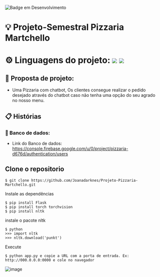 ![Badge em Desenvolvimento](http://img.shields.io/static/v1?label=STATUS&message=EM%20DESENVOLVIMENTO&color=yellow&style=for-the-badge)



# 💡 Projeto-Semestral Pizzaria Martchello


# ⚙️ Linguagens do projeto: <img src="https://img.shields.io/badge/Python-3776AB?style=for-the-badge&logo=python&logoColor=white" />  <img src="https://img.shields.io/badge/JavaScript-323330?style=for-the-badge&logo=javascript&logoColor=F7DF1E)" />

## 🍕 Proposta de projeto: 
- Uma Pizzaria com chatbot, Os clientes consegue realizar o pedido desejado através do chatbot caso não tenha uma opção do seu agrado no nosso menu.




## 📋 Histórias

 ### 📁 Banco de dados:

 
- Link do Banco de dados: https://console.firebase.google.com/u/0/project/pizzaria-d676d/authentication/users


 
## Clone o repositorio
```
$ git clone https://github.com/Joanadarknes/Projeto-Pizzaria-Martchello.git
```
Instale as dependências
```
$ pip install Flask 
$ pip install torch torchvision 
$ pip install nltk
```
instale o pacote nltk
```
$ python
>>> import nltk
>>> nltk.download('punkt')
```
Execute
```
$ python app.py e copie a URL com a porta de entrada. Ex: http://000.0.0.0:0000 e cole no navegador
```
![image](https://user-images.githubusercontent.com/95653155/199626501-6ba81eab-fad3-4f62-932e-ebfe6c5db7c8.png)


